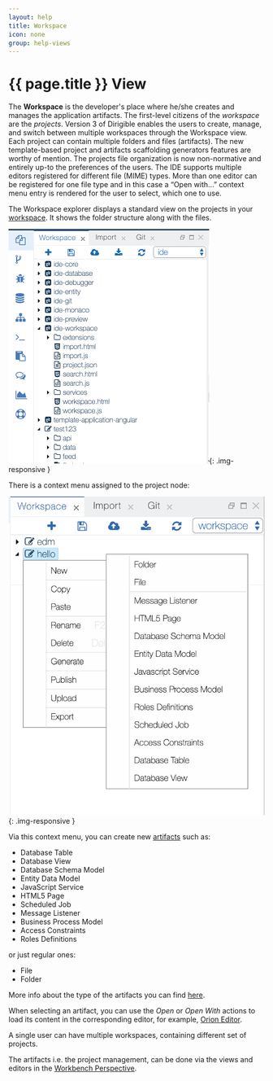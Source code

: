 ```yaml
---
layout: help
title: Workspace
icon: none
group: help-views
---
```


{{ page.title }} View
===
The **Workspace** is the developer's place where he/she creates and manages the application artifacts. The first-level citizens of the *workspace* are the *projects*. Version 3 of Dirigible enables the users to create, manage, and switch between multiple workspaces through the Workspace view.
Each project can contain multiple folders and files (artifacts).
The new template-based project and artifacts scaffolding generators features are worthy of mention.
The projects file organization is now non-normative and entirely up-to the preferences of the users.
The IDE supports multiple editors registered for different file (MIME) types. More than one editor can be registered for one file type and in this case a “Open with…” context menu entry is rendered for the user to select, which one to use.

The Workspace explorer displays a standard view on the projects in your [workspace](concepts_workspace.html). It shows the folder structure along with the files. 

![Workspace View](images/ide_view_workspace.png){: .img-responsive }

There is a context menu assigned to the project node:

![Context Menu / New](images/ide_workspace_menu_new.png){: .img-responsive }

Via this context menu, you can create new [artifacts](artifacts.html) such as:

* Database Table
* Database View
* Database Schema Model
* Entity Data Model
* JavaScript Service
* HTML5 Page
* Scheduled Job
* Message Listener
* Business Process Model
* Access Constraints
* Roles Definitions

or just regular ones:

*	File 
*	Folder

More info about the type of the artifacts you can find [here](artifacts.html).

When selecting an artifact, you can use the *Open* or *Open With* actions to load its content in the corresponding editor, for example, [Orion Editor](ide_editor_orion.html).

A single user can have multiple workspaces, containing different set of projects.

The artifacts i.e. the project management, can be done via the views and editors in the [Workbench Perspective](ide_perspective_workbench.html).


